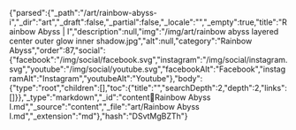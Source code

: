{"parsed":{"_path":"/art/rainbow-abyss-i","_dir":"art","_draft":false,"_partial":false,"_locale":"","_empty":true,"title":"Rainbow Abyss | I","description":null,"img":"/img/art/rainbow abyss layered center outer glow inner shadow.jpg","alt":null,"category":"Rainbow Abyss","order":87,"social":{"facebook":"/img/social/facebook.svg","instagram":"/img/social/instagram.svg","youtube":"/img/social/youtube.svg","facebookAlt":"Facebook","instagramAlt":"Instagram","youtubeAlt":"Youtube"},"body":{"type":"root","children":[],"toc":{"title":"","searchDepth":2,"depth":2,"links":[]}},"_type":"markdown","_id":"content:art:Rainbow Abyss I.md","_source":"content","_file":"art/Rainbow Abyss I.md","_extension":"md"},"hash":"DSvtMgBZTh"}